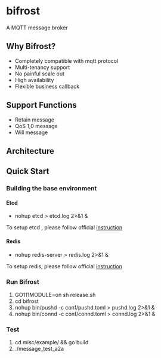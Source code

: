 # bifrost
A MQTT message broker

## Why Bifrost?
* Completely compatible with mqtt protocol
* Multi-tenancy support
* No painful scale out
* High availability 
* Flexible business callback

## Support Functions
* Retain message
* QoS 1,0 message
* Will message


## Architecture

## Quick Start
### Building the base environment
#### Etcd
* nohup  etcd > etcd.log 2>&1 &

To setup etcd , please follow official [instruction](https://github.com/etcd-io/etcd)

#### Redis
* nohup redis-server > redis.log 2>&1 &

To setup redis, please follow official [instruction](https://redis.io/)

### Run Bifrost
1. GO111MODULE=on sh release.sh	
2. cd bifrost
3. nohup bin/pushd -c conf/pushd.toml > pushd.log 2>&1 & 
4. nohup bin/connd -c conf/connd.toml > connd.log 2>&1 &

### Test
1. cd misc/example/ && go build 
2. ./message_test_a2a 
